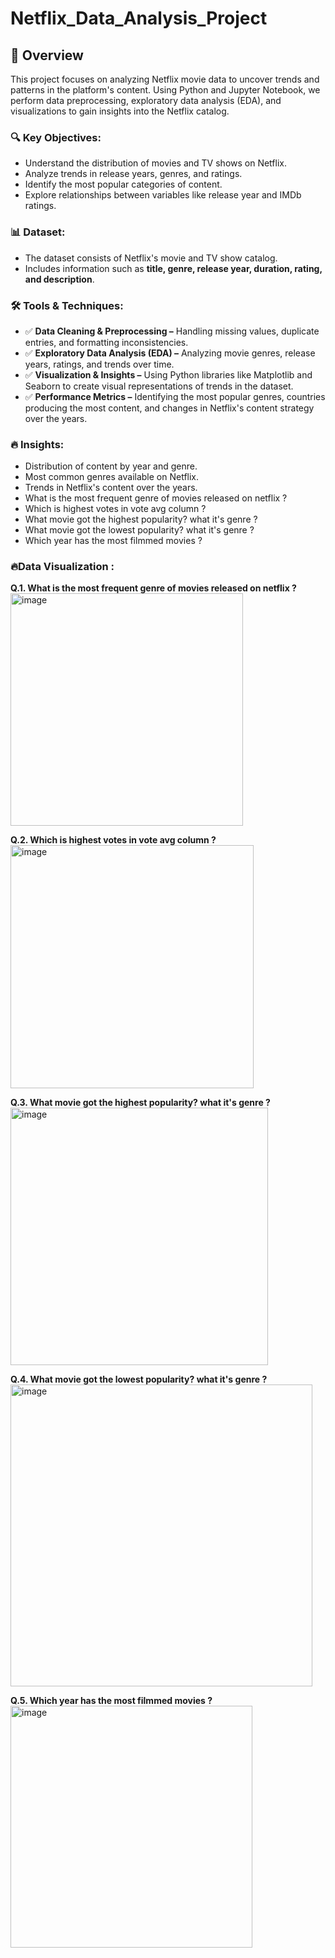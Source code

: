 # Netflix_Data_Analysis_Project

## 📖 Overview

This project focuses on analyzing Netflix movie data to uncover trends and patterns in the platform's content. Using Python and Jupyter Notebook, we perform data preprocessing, exploratory data analysis (EDA), and visualizations to gain insights into the Netflix catalog.

### 🔍 Key Objectives:
- Understand the distribution of movies and TV shows on Netflix.
- Analyze trends in release years, genres, and ratings.
- Identify the most popular categories of content.
- Explore relationships between variables like release year and IMDb ratings.

### 📊 Dataset:
- The dataset consists of Netflix's movie and TV show catalog.
- Includes information such as **title, genre, release year, duration, rating, and description**.

### 🛠️ Tools & Techniques:
- ✅ **Data Cleaning & Preprocessing –** Handling missing values, duplicate entries, and formatting inconsistencies.
- ✅ **Exploratory Data Analysis (EDA) –** Analyzing movie genres, release years, ratings, and trends over time.
- ✅ **Visualization & Insights –** Using Python libraries like Matplotlib and Seaborn to create visual representations of trends in the dataset.
- ✅ **Performance Metrics –** Identifying the most popular genres, countries producing the most content, and changes in Netflix's content strategy over the years.

### 🔥 Insights:
- Distribution of content by year and genre.
- Most common genres available on Netflix.
- Trends in Netflix's content over the years.
- What is the most frequent genre of movies released on netflix ?
- Which is highest votes in vote avg column ?
- What movie got the highest popularity? what it's genre ?
- What movie got the lowest popularity? what it's genre ?
- Which year has the most filmmed movies ?

### 🔥Data Visualization **:**

**Q.1. What is the most frequent genre of movies released on netflix ?**
<img width="372" alt="image" src="https://github.com/user-attachments/assets/7a81f7b6-04ed-482a-8795-7000fb9a7162" />

**Q.2. Which is highest votes in vote avg column ?**
<img width="389" alt="image" src="https://github.com/user-attachments/assets/56954f40-350b-4b05-a55a-41a779fac973" />

**Q.3. What movie got the highest popularity? what it's genre ?**
<img width="412" alt="image" src="https://github.com/user-attachments/assets/82cc2b86-c378-4d1c-9859-9551d493c44c" />

**Q.4. What movie got the lowest popularity? what it's genre ?**
<img width="483" alt="image" src="https://github.com/user-attachments/assets/0aed1373-6a23-4096-9cb4-ba551ea791d0" />

**Q.5. Which year has the most filmmed movies ?**
<img width="387" alt="image" src="https://github.com/user-attachments/assets/a7f014a4-e5cb-4d8f-98a3-e9d37a094c6e" />





